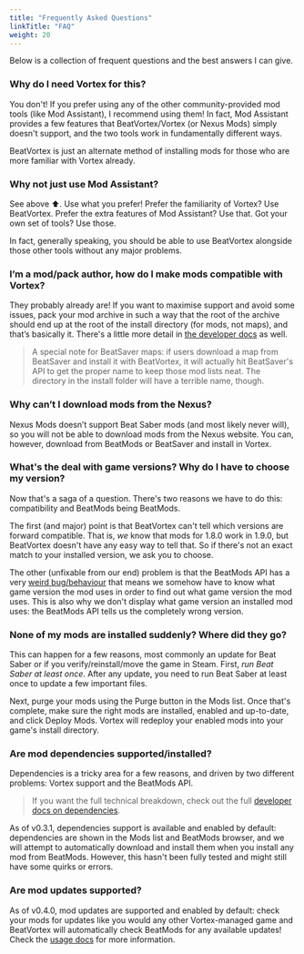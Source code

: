 ```yaml
---
title: "Frequently Asked Questions"
linkTitle: "FAQ"
weight: 20
---
```


Below is a collection of frequent questions and the best answers I can give.

### Why do I need Vortex for this?

You don't! If you prefer using any of the other community-provided mod tools (like Mod Assistant), I recommend using them! In fact, Mod Assistant provides a few features that BeatVortex/Vortex (or Nexus Mods) simply doesn't support, and the two tools work in fundamentally different ways.

BeatVortex is just an alternate method of installing mods for those who are more familiar with Vortex already.

### Why not just use Mod Assistant?

See above ⬆. Use what you prefer! Prefer the familiarity of Vortex? Use BeatVortex. Prefer the extra features of Mod Assistant? Use that. Got your own set of tools? Use those.

In fact, generally speaking, you should be able to use BeatVortex alongside those other tools without any major problems.

### I’m a mod/pack author, how do I make mods compatible with Vortex?

They probably already are! If you want to maximise support and avoid some issues, pack your mod archive in such a way that the root of the archive should end up at the root of the install directory (for mods, not maps), and that’s basically it. There's a little more detail in [the developer docs](/docs/developer/authoring) as well.

> A special note for BeatSaver maps: if users download a map from BeatSaver and install it with BeatVortex, it will actually hit BeatSaver's API to get the proper name to keep those mod lists neat. The directory in the install folder will have a terrible name, though.

### Why can’t I download mods from the Nexus?

Nexus Mods doesn’t support Beat Saber mods (and most likely never will), so you will not be able to download mods from the Nexus website. You can, however, download from BeatMods or BeatSaver and install in Vortex.

### What's the deal with game versions? Why do I have to choose my version?

Now that's a saga of a question. There's two reasons we have to do this: compatibility and BeatMods being BeatMods.

The first (and major) point is that BeatVortex can't tell which versions are forward compatible. That is, *we* know that mods for 1.8.0 work in 1.9.0, but BeatVortex doesn't have any easy way to tell that. So if there's not an exact match to your installed version, we ask you to choose.

The other (unfixable from our end) problem is that the BeatMods API has a very [weird bug/behaviour](https://github.com/bsmg/BeatMods-Website/issues/41) that means we somehow have to know what game version the mod uses in order to find out what game version the mod uses. This is also why we don't display what game version an installed mod uses: the BeatMods API tells us the completely wrong version.

### None of my mods are installed suddenly? Where did they go?

This can happen for a few reasons, most commonly an update for Beat Saber or if you verify/reinstall/move the game in Steam. First, *run Beat Saber at least once*. After any update, you need to run Beat Saber at least once to update a few important files.

Next, purge your mods using the Purge button in the Mods list. Once that's complete, make sure the right mods are installed, enabled and up-to-date, and click Deploy Mods. Vortex will redeploy your enabled mods into your game's install directory.

### Are mod dependencies supported/installed?

Dependencies is a tricky area for a few reasons, and driven by two different problems: Vortex support and the BeatMods API.

> If you want the full technical breakdown, check out the full [developer docs on dependencies](/docs/developer/dependencies/).

As of v0.3.1, dependencies support is available and enabled by default: dependencies are shown in the Mods list and BeatMods browser, and we will attempt to automatically download and install them when you install any mod from BeatMods. However, this hasn't been fully tested and might still have some quirks or errors.

### Are mod updates supported?

As of v0.4.0, mod updates are supported and enabled by default: check your mods for updates like you would any other Vortex-managed game and BeatVortex will automatically check BeatMods for any available updates! Check the [usage docs](/usage/mods) for more information.